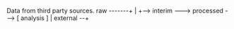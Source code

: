 Data from third party sources.
raw -------+
           |
           +--> interim ---> processed ---> [ analysis ]
           |
external --+
